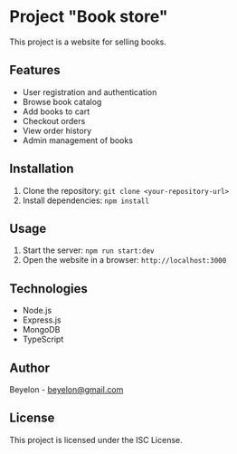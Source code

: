 # Project "Book store"

This project is a website for selling books.

## **Features**

- User registration and authentication
- Browse book catalog
- Add books to cart
- Checkout orders
- View order history
- Admin management of books

## Installation

1. Clone the repository: `git clone <your-repository-url>`
2. Install dependencies: `npm install`

## Usage

1. Start the server: `npm run start:dev`
2. Open the website in a browser: `http://localhost:3000`

## Technologies

- Node.js
- Express.js
- MongoDB
- TypeScript

## Author

Beyelon - beyelon@gmail.com

## License

This project is licensed under the ISC License.
